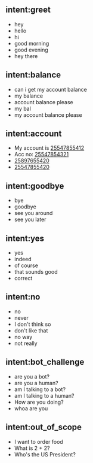 ## intent:greet
- hey
- hello
- hi
- good morning
- good evening
- hey there

## intent:balance
- can i get my account balance
- my balance
- account balance please
- my bal
- my account balance please

## intent:account
- My account is [25547855412](ACCOUNT)
- Acc no: [25547854321](ACCOUNT)
- [25897655420](ACCOUNT)
- [25547855420](ACCOUNT)

## intent:goodbye
- bye
- goodbye
- see you around
- see you later

## intent:yes
- yes
- indeed
- of course
- that sounds good
- correct

## intent:no
- no
- never
- I don't think so
- don't like that
- no way
- not really

## intent:bot_challenge
- are you a bot?
- are you a human?
- am I talking to a bot?
- am I talking to a human?
- How are you doing?
- whoa are you

## intent:out_of_scope
- I want to order food
- What is 2 + 2?
- Who's the US President?
